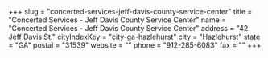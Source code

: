 +++
slug = "concerted-services-jeff-davis-county-service-center"
title = "Concerted Services - Jeff Davis County Service Center"
name = "Concerted Services - Jeff Davis County Service Center"
address = "42 Jeff Davis St."
cityIndexKey = "city-ga-hazlehurst"
city = "Hazlehurst"
state = "GA"
postal = "31539"
website = ""
phone = "912-285-6083"
fax = ""
+++
